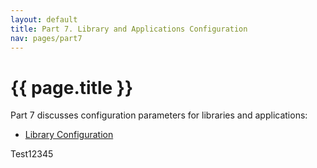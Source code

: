 ```yaml
---
layout: default
title: Part 7. Library and Applications Configuration
nav: pages/part7
---
```



{{ page.title }}
=============================================================

Part 7 discusses configuration parameters for libraries and applications:

-   [Library Configuration](ch_libconfig.html)

Test12345



